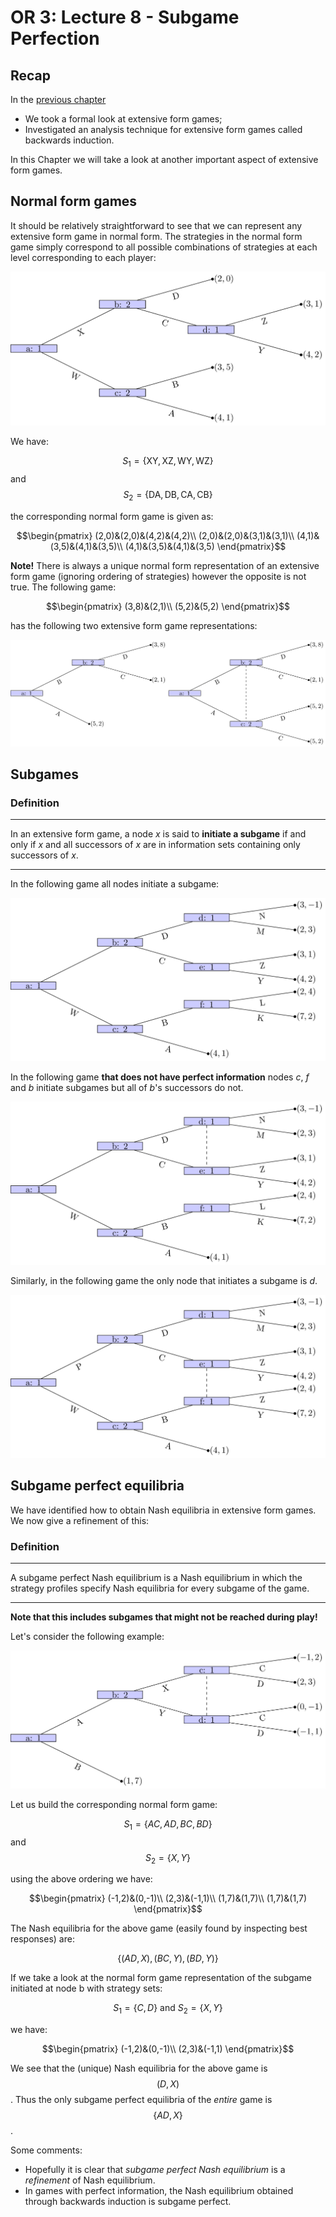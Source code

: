 # OR 3: Lecture 8 - Subgame Perfection

## Recap

In the [previous chapter](Chapter_07-Extensive_form_games_and_backwards_induction.pdf)

- We took a formal look at extensive form games;
- Investigated an analysis technique for extensive form games called backwards induction.

In this Chapter we will take a look at another important aspect of extensive form games.

## Normal form games

It should be relatively straightforward to see that we can represent any extensive form game in normal form. The strategies in the normal form game simply correspond to all possible combinations of strategies at each level corresponding to each player:

![](images/L07-img09.png)

We have:

$$S_1=\{\text{XY},\text{XZ},\text{WY},\text{WZ}\}$$
and
$$S_2=\{\text{DA},\text{DB},\text{CA},\text{CB}\}$$

the corresponding normal form game is given as:

$$\begin{pmatrix}
(2,0)&(2,0)&(4,2)&(4,2)\\
(2,0)&(2,0)&(3,1)&(3,1)\\
(4,1)&(3,5)&(4,1)&(3,5)\\
(4,1)&(3,5)&(4,1)&(3,5)
\end{pmatrix}$$

**Note!** There is always a unique normal form representation of an extensive form game (ignoring ordering of strategies) however the opposite is not true. The following game:

$$\begin{pmatrix}
(3,8)&(2,1)\\
(5,2)&(5,2)
\end{pmatrix}$$

has the following two extensive form game representations:

![](images/L08-img04.png)

## Subgames

### Definition

---

In an extensive form game, a node $x$ is said to **initiate a subgame** if and only if $x$ and all successors of $x$ are in information sets containing only successors of $x$.

---

In the following game all nodes initiate a subgame:

![](images/L08-img01.png)

In the following game **that does not have perfect information** nodes $c$, $f$ and $b$ initiate subgames but all of $b$'s successors do not.

![](images/L08-img02.png)

Similarly, in the following game the only node that initiates a subgame is $d$.

![](images/L08-img03.png)

## Subgame perfect equilibria

We have identified how to obtain Nash equilibria in extensive form games. We now give a refinement of this:

### Definition

---

A subgame perfect Nash equilibrium is a Nash equilibrium in which the strategy profiles specify Nash equilibria for every subgame of the game.

---

**Note that this includes subgames that might not be reached during play!**

Let's consider the following example:

![](images/L08-img05.png)

Let us build the corresponding normal form game:

$$S_1=\{AC,AD,BC,BD\}$$
and
$$S_2=\{X,Y\}$$

using the above ordering we have:

$$\begin{pmatrix}
(-1,2)&(0,-1)\\
(2,3)&(-1,1)\\
(1,7)&(1,7)\\
(1,7)&(1,7)
\end{pmatrix}$$

The Nash equilibria for the above game (easily found by inspecting best responses) are:

$$\{(AD,X),(BC,Y),(BD,Y)\}$$

If we take a look at the normal form game representation of the subgame initiated at node b with strategy sets:

$$S_1=\{C,D\}\text{ and }S_2=\{X,Y\}$$

we have:

$$\begin{pmatrix}
(-1,2)&(0,-1)\\
(2,3)&(-1,1)
\end{pmatrix}$$

We see that the (unique) Nash equilibria for the above game is $$(D,X)$$. Thus the only subgame perfect equilibria of the *entire* game is $$\{AD,X\}$$.

Some comments:

- Hopefully it is clear that *subgame perfect Nash equilibrium* is a _refinement_ of Nash equilibrium. 
- In games with perfect information, the Nash equilibrium obtained through backwards induction is subgame perfect.
